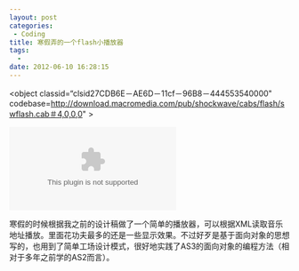 ```yaml
---
layout: post
categories: 
 - Coding
title: 寒假弄的一个flash小播放器
tags:
  - 
date: 2012-06-10 16:28:15
---
```

<object classid=“clsid27CDB6E－AE6D－11cf－96B8－444553540000" codebase=http://download.macromedia.com/pub/shockwave/cabs/flash/swflash.cab＃4,0,0,0" > 
<param name=“SRC" value=“yellow player"> 
<param name=quality value=high> 
<embed src=“src/2012-06-12/Mp3Player.swf" quality=high 
pluginspage =http://www.macromedia.com/shockwave/download/index.cgi?P1_Prod_Version=S hockwaveFlash" type=“application/x－shockwave－flash"> 
</embed> 
</object> 

寒假的时候根据我之前的设计稿做了一个简单的播放器，可以根据XML读取音乐地址播放。里面花功夫最多的还是一些显示效果。不过好歹是基于面向对象的思想写的，也用到了简单工场设计模式，很好地实践了AS3的面向对象的编程方法（相对于多年之前学的AS2而言）。